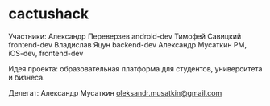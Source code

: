 # cactushack
Участники:
Александр Переверзев android-dev
Тимофей Савицкий frontend-dev
Владислав Яцун backend-dev
Александр Мусаткин PM, iOS-dev, frontend-dev

Идея проекта:
образовательная платформа для студентов, университета и бизнеса.

Делегат:
Александр Мусаткин oleksandr.musatkin@gmail.com
